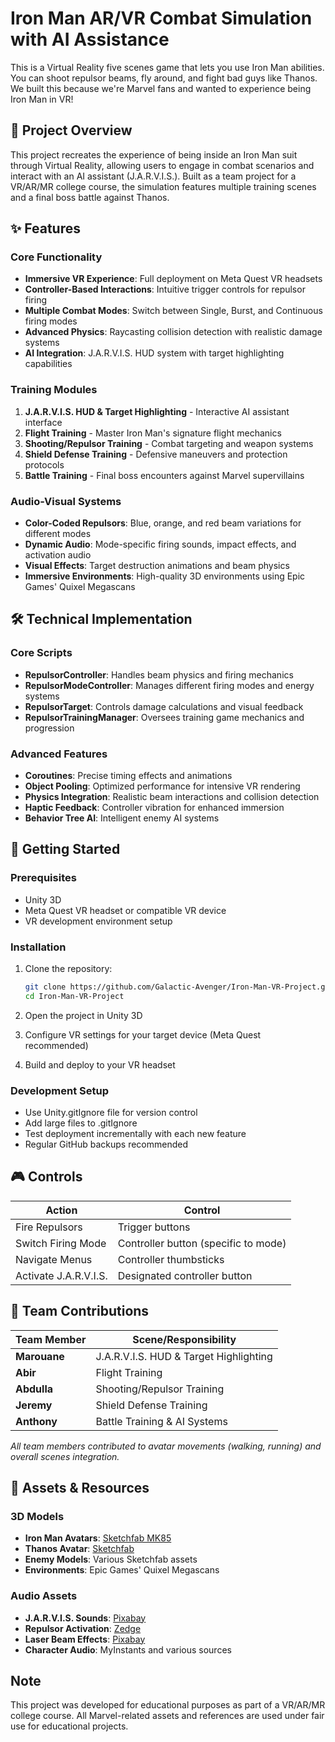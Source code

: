 # Iron Man AR/VR Combat Simulation with AI Assistance

This is a Virtual Reality five scenes game that lets you use Iron Man abilities. You can shoot repulsor beams, fly around, and fight bad guys like Thanos. We built this because we're  Marvel fans and wanted to experience being Iron Man in VR!

## 🎯 Project Overview

This project recreates the experience of being inside an Iron Man suit through Virtual Reality, allowing users to engage in combat scenarios and interact with an AI assistant (J.A.R.V.I.S.). Built as a team project for a VR/AR/MR college course, the simulation features multiple training scenes and a final boss battle against Thanos.

## ✨ Features

### Core Functionality
- **Immersive VR Experience**: Full deployment on Meta Quest VR headsets
- **Controller-Based Interactions**: Intuitive trigger controls for repulsor firing
- **Multiple Combat Modes**: Switch between Single, Burst, and Continuous firing modes
- **Advanced Physics**: Raycasting collision detection with realistic damage systems
- **AI Integration**: J.A.R.V.I.S. HUD system with target highlighting capabilities

### Training Modules
1. **J.A.R.V.I.S. HUD & Target Highlighting** - Interactive AI assistant interface
2. **Flight Training** - Master Iron Man's signature flight mechanics
3. **Shooting/Repulsor Training** - Combat targeting and weapon systems
4. **Shield Defense Training** - Defensive maneuvers and protection protocols
5. **Battle Training** - Final boss encounters against Marvel supervillains

### Audio-Visual Systems
- **Color-Coded Repulsors**: Blue, orange, and red beam variations for different modes
- **Dynamic Audio**: Mode-specific firing sounds, impact effects, and activation audio
- **Visual Effects**: Target destruction animations and beam physics
- **Immersive Environments**: High-quality 3D environments using Epic Games' Quixel Megascans

## 🛠 Technical Implementation

### Core Scripts
- **RepulsorController**: Handles beam physics and firing mechanics
- **RepulsorModeController**: Manages different firing modes and energy systems
- **RepulsorTarget**: Controls damage calculations and visual feedback
- **RepulsorTrainingManager**: Oversees training game mechanics and progression

### Advanced Features
- **Coroutines**: Precise timing effects and animations
- **Object Pooling**: Optimized performance for intensive VR rendering
- **Physics Integration**: Realistic beam interactions and collision detection
- **Haptic Feedback**: Controller vibration for enhanced immersion
- **Behavior Tree AI**: Intelligent enemy AI systems

## 🚀 Getting Started

### Prerequisites
- Unity 3D 
- Meta Quest VR headset or compatible VR device
- VR development environment setup

### Installation
1. Clone the repository:
   ```bash
   git clone https://github.com/Galactic-Avenger/Iron-Man-VR-Project.git
   cd Iron-Man-VR-Project
   ```

2. Open the project in Unity 3D

3. Configure VR settings for your target device (Meta Quest recommended)

4. Build and deploy to your VR headset

### Development Setup
- Use Unity.gitIgnore file for version control
- Add large files to .gitIgnore
- Test deployment incrementally with each new feature
- Regular GitHub backups recommended

## 🎮 Controls

| Action | Control |
|--------|---------|
| Fire Repulsors | Trigger buttons |
| Switch Firing Mode | Controller button (specific to mode) |
| Navigate Menus | Controller thumbsticks |
| Activate J.A.R.V.I.S. | Designated controller button |

## 👥 Team Contributions

| Team Member | Scene/Responsibility |
|-------------|---------------------|
| **Marouane** | J.A.R.V.I.S. HUD & Target Highlighting |
| **Abir** | Flight Training |
| **Abdulla** | Shooting/Repulsor Training |
| **Jeremy** | Shield Defense Training |
| **Anthony** | Battle Training & AI Systems |

*All team members contributed to avatar movements (walking, running) and overall scenes integration.*

## 🎨 Assets & Resources

### 3D Models
- **Iron Man Avatars**: [Sketchfab MK85](https://sketchfab.com/3d-models/mk85-5c6f8322020148a38d79f6207320d46c)
- **Thanos Avatar**: [Sketchfab](https://skfb.ly/oFBNx)
- **Enemy Models**: Various Sketchfab assets
- **Environments**: Epic Games' Quixel Megascans

### Audio Assets
- **J.A.R.V.I.S. Sounds**: [Pixabay](https://pixabay.com/sound-effects/search/jarvis/)
- **Repulsor Activation**: [Zedge](https://www.zedge.net/notification-sounds/)
- **Laser Beam Effects**: [Pixabay](https://pixabay.com/sound-effects/search/laser/)
- **Character Audio**: MyInstants and various sources



## Note

This project was developed for educational purposes as part of a VR/AR/MR college course. All Marvel-related assets and references are used under fair use for educational projects.





